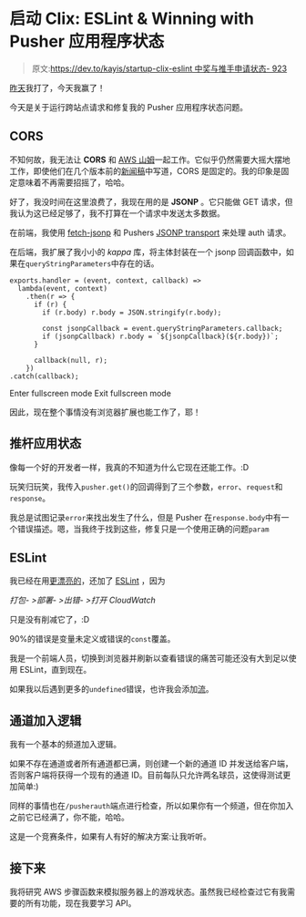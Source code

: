 # 启动 Clix: ESLint & Winning with Pusher 应用程序状态

> 原文:[https://dev.to/kayis/startup-clix-eslint 中奖与推手申请状态- 923](https://dev.to/kayis/startup-clix-eslint--winning-with-pusher-application-state--923)

[昨天](https://dev.to/kayis/startup-clix-cleanup--fighting-with-pusher-application-state-2ilc)我打了，今天我赢了！

今天是关于运行跨站点请求和修复我的 Pusher 应用程序状态问题。

## CORS

不知何故，我无法让 **CORS** 和 [AWS 山姆](https://github.com/awslabs/serverless-application-model)一起工作。它似乎仍然需要大摇大摆地工作，即使他们在几个版本前的[新闻稿](https://github.com/awslabs/serverless-application-model/releases/tag/1.4.0)中写道，CORS 是固定的。我的印象是固定意味着不再需要招摇了，哈哈。

好了，我没时间在这里浪费了，我现在用的是 **JSONP** 。它只能做 GET 请求，但我认为这已经足够了，我不打算在一个请求中发送太多数据。

在前端，我使用 [fetch-jsonp](https://github.com/camsong/fetch-jsonp) 和 Pushers [JSONP transport](https://pusher.com/docs/authenticating_users#jsonp_auth_endpoints) 来处理 auth 请求。

在后端，我扩展了我小小的 *kappa* 库，将主体封装在一个 jsonp 回调函数中，如果在`queryStringParameters`中存在的话。

```
exports.handler = (event, context, callback) =>
  lambda(event, context)
    .then(r => {
      if (r) {
        if (r.body) r.body = JSON.stringify(r.body);

        const jsonpCallback = event.queryStringParameters.callback;
        if (jsonpCallback) r.body = `${jsonpCallback}(${r.body})`;
      }

      callback(null, r);
    })
.catch(callback); 
```

Enter fullscreen mode Exit fullscreen mode

因此，现在整个事情没有浏览器扩展也能工作了，耶！

## 推杆应用状态

像每一个好的开发者一样，我真的不知道为什么它现在还能工作。:D

玩笑归玩笑，我传入`pusher.get()`的回调得到了三个参数，`error`、`request`和`response`。

我总是试图记录`error`来找出发生了什么，但是 Pusher 在`response.body`中有一个错误描述。嗯，当我终于找到这些，修复只是一个使用正确的问题`param`

## ESLint

我已经在用[更漂亮的](https://prettier.io/)，还加了 [ESLint](https://eslint.org/) ，因为

*打包- >部署- >出错- >打开 CloudWatch*

只是没有削减它了，:D

90%的错误是变量未定义或错误的`const`覆盖。

我是一个前端人员，切换到浏览器并刷新以查看错误的痛苦可能还没有大到足以使用 ESLint，直到现在。

如果我以后遇到更多的`undefined`错误，也许我会添加[流](https://flow.org/)。

## 通道加入逻辑

我有一个基本的频道加入逻辑。

如果不存在通道或者所有通道都已满，则创建一个新的通道 ID 并发送给客户端，否则客户端将获得一个现有的通道 ID。目前每队只允许两名球员，这使得测试更加简单:)

同样的事情也在`/pusherauth`端点进行检查，所以如果你有一个频道，但在你加入之前它已经满了，你不能，哈哈。

这是一个竞赛条件，如果有人有好的解决方案:让我听听。

## 接下来

我将研究 AWS 步骤函数来模拟服务器上的游戏状态。虽然我已经检查过它有我需要的所有功能，现在我要学习 API。